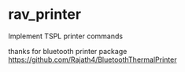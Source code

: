# rav_printer

Implement TSPL printer commands 

thanks for bluetooth printer package https://github.com/Rajath4/BluetoothThermalPrinter



